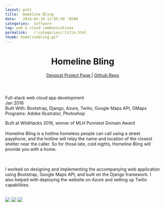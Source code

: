 ```yaml
---
layout: post
title:  Homeline Bling
date:   2016-02-18 13:05:49 -0500
categories:  software
tag: web & cloud communications
permalink:   /:categories/:title.html
thumb: homelinebling.gif
---
```


<div class="description">
	<header class="post-header">
    <h1 class="post-title" itemprop="name headline">Homeline Bling</h1>
    <a href="http://devpost.com/software/homeline-bling" target="_blank"> Devpost Project Page </a> | <a href="https://github.com/shanpruthi/homeline-bling" target="_blank"> Github Repo </a>
  </header>
	<div class="details">
		Full-stack web cloud app development
		<br>
		Jan 2016
		<br>
		Built With: Bootstrap, Django, Azure, Twilio, Google Maps API, GMaps
		<br>Programs: Adobe Illustrator, Photoshop
		<br>
	</div>

Built at WildHacks 2016, winner of MLH Punniest Domain Award
<br><br>
Homeline Bling is a hotline homeless people can call using a street payphone, and the hotline will relay the name and location of the closest shelter near the caller. So for those late, cold nights, Homeline Bling will provide you with a home. 

<br><br>
I worked on designing and implementing the accompanying web application using Bootstrap, Google Maps API, and built on the Django framework. I also helped with deploying the website on Azure and setting up Twilio capabilities. 

<br>




</div>
<div class="images">
	<img src="http://challengepost-s3-challengepost.netdna-ssl.com/photos/production/software_photos/000/326/208/datas/gallery.jpg">
	<img src="{{site.baseurl}}/images/work/homelinebling.gif">
	<img src="http://pre05.deviantart.net/eb86/th/pre/i/2016/083/3/f/cover_by_eexie-d9w9o47.png">
</div>
<!-- {% highlight ruby %}
def print_hi(name)
  puts "Hi, #{name}"
end
print_hi('Tom')
#=> prints 'Hi, Tom' to STDOUT.
{% endhighlight %} -->


